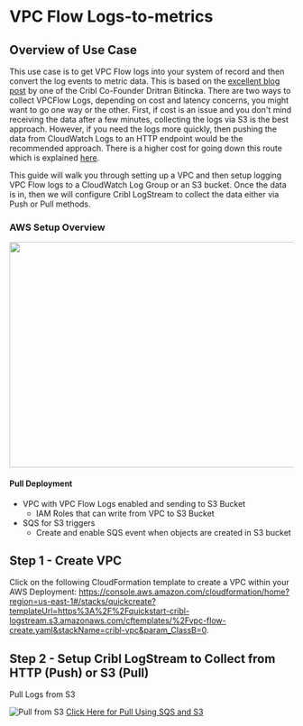 # VPC Flow Logs-to-metrics


## Overview of Use Case
This use case is to get VPC Flow logs into your system of record and then convert the log events to metric data. This is based on the [excellent blog post](https://cribl.io/blog/practical-logs-to-metrics-conversion-with-cribl/) by one of the Cribl Co-Founder Dritran Bitincka. There are two ways to collect VPCFlow Logs, depending on cost and latency concerns, you might want to go one way or the other. First, if cost is an issue and you don't mind receiving the data after a few minutes, collecting the logs via S3 is the best approach. However, if you need the logs more quickly, then pushing the data from CloudWatch Logs to an HTTP endpoint would be the recommended approach. There is a higher cost for going down this route which is explained [here](https://stackoverflow.com/questions/55472308/cloudwatch-log-store-costing-vs-s3-costing). 

This guide will walk you through setting up a VPC and then setup logging VPC Flow logs to a CloudWatch Log Group or an S3 bucket. Once the data is in, then we will configure Cribl LogStream to collect the data either via Push or Pull methods. 

### AWS Setup Overview

<img src="https://quickstart-cribl-logstream.s3.amazonaws.com/architecture/design/vpc_create_sqs_s3_cribl_design.png" width="600" height="400">

#### Pull Deployment
- VPC with VPC Flow Logs enabled and sending to S3 Bucket
    - IAM Roles that can write from VPC to S3 Bucket
- SQS for S3 triggers
    - Create and enable SQS event when objects are created in S3 bucket

## Step 1 - Create VPC 
Click on the following CloudFormation template to create a VPC within your AWS Deployment: https://console.aws.amazon.com/cloudformation/home?region=us-east-1#/stacks/quickcreate?templateUrl=https%3A%2F%2Fquickstart-cribl-logstream.s3.amazonaws.com/cftemplates/%2Fvpc-flow-create.yaml&stackName=cribl-vpc&param_ClassB=0.

## Step 2 - Setup Cribl LogStream to Collect from HTTP (Push) or S3 (Pull)

Pull Logs from S3 

![Pull from S3](https://quickstart-cribl-logstream.s3.amazonaws.com/architecture/Cribl_LS_S3_SQS_Collection.png) 
 [Click Here for Pull Using SQS and S3](sqs_s3_pull/sqs_s3_pull_vpc.md) 